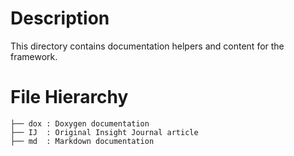 Description
===========

This directory contains documentation helpers and content for the framework.

File Hierarchy
==============

~~~
├── dox : Doxygen documentation
├── IJ  : Original Insight Journal article
├── md  : Markdown documentation
~~~
